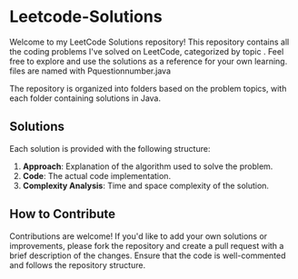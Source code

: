 # Leetcode-Solutions


Welcome to my LeetCode Solutions repository! This repository contains all the coding problems I've solved on LeetCode, categorized by topic . Feel free to explore and use the solutions as a reference for your own learning.
files are named with Pquestionnumber.java


The repository is organized into folders based on the problem topics, with each folder containing solutions in  Java.


## Solutions

Each solution is provided with the following structure:


1. **Approach**: Explanation of the algorithm used to solve the problem.
2. **Code**: The actual code implementation.
3. **Complexity Analysis**: Time and space complexity of the solution.

## How to Contribute

Contributions are welcome! If you'd like to add your own solutions or improvements, please fork the repository and create a pull request with a brief description of the changes. Ensure that the code is well-commented and follows the repository structure.


